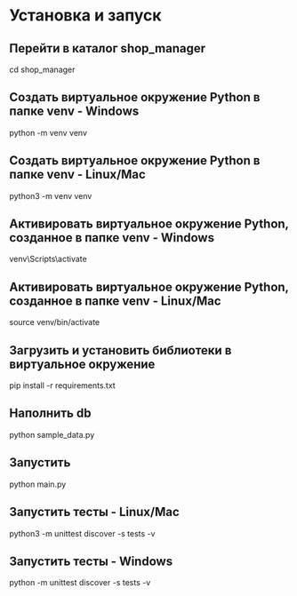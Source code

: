 # Установка и запуск

## Перейти в каталог shop_manager

cd shop_manager

## Создать виртуальное окружение Python в папке venv - Windows

python -m venv venv

## Создать виртуальное окружение Python в папке venv - Linux/Mac

python3 -m venv venv

## Активировать виртуальное окружение Python, созданное в папке venv - Windows

venv\Scripts\activate

## Активировать виртуальное окружение Python, созданное в папке venv - Linux/Mac

source venv/bin/activate

## Загрузить и установить библиотеки в виртуальное окружение

pip install -r requirements.txt

## Наполнить db

python sample_data.py

## Запустить

python main.py

## Запустить тесты - Linux/Mac

python3 -m unittest discover -s tests -v

## Запустить тесты - Windows

python -m unittest discover -s tests -v